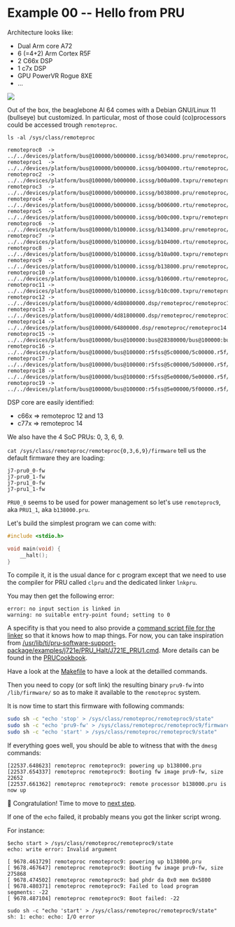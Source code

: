 # Example 00 -- Hello from PRU

Architecture looks like:

* Dual Arm core A72
* 6 (=4+2) Arm Cortex R5F
* 2 C66x DSP
* 1 c7x DSP
* GPU PowerVR Rogue 8XE
* ...

![](https://www.ti.com/ds_dgm/images/fbd_sprsp36j.gif)

Out of the box, the beaglebone AI 64 comes with a Debian GNU/Linux 11 (bullseye) but customized. In particular, most of those could (co)processors could be accessed trough `remoteproc`.

`ls -al /sys/class/remoteproc`

```
remoteproc0  -> ../../devices/platform/bus@100000/b000000.icssg/b034000.pru/remoteproc/remoteproc0
remoteproc1  -> ../../devices/platform/bus@100000/b000000.icssg/b004000.rtu/remoteproc/remoteproc1
remoteproc2  -> ../../devices/platform/bus@100000/b000000.icssg/b00a000.txpru/remoteproc/remoteproc2
remoteproc3  -> ../../devices/platform/bus@100000/b000000.icssg/b038000.pru/remoteproc/remoteproc3
remoteproc4  -> ../../devices/platform/bus@100000/b000000.icssg/b006000.rtu/remoteproc/remoteproc4
remoteproc5  -> ../../devices/platform/bus@100000/b000000.icssg/b00c000.txpru/remoteproc/remoteproc5
remoteproc6  -> ../../devices/platform/bus@100000/b100000.icssg/b134000.pru/remoteproc/remoteproc6
remoteproc7  -> ../../devices/platform/bus@100000/b100000.icssg/b104000.rtu/remoteproc/remoteproc7
remoteproc8  -> ../../devices/platform/bus@100000/b100000.icssg/b10a000.txpru/remoteproc/remoteproc8
remoteproc9  -> ../../devices/platform/bus@100000/b100000.icssg/b138000.pru/remoteproc/remoteproc9
remoteproc10 -> ../../devices/platform/bus@100000/b100000.icssg/b106000.rtu/remoteproc/remoteproc10
remoteproc11 -> ../../devices/platform/bus@100000/b100000.icssg/b10c000.txpru/remoteproc/remoteproc11
remoteproc12 -> ../../devices/platform/bus@100000/4d80800000.dsp/remoteproc/remoteproc12
remoteproc13 -> ../../devices/platform/bus@100000/4d81800000.dsp/remoteproc/remoteproc13
remoteproc14 -> ../../devices/platform/bus@100000/64800000.dsp/remoteproc/remoteproc14
remoteproc15 -> ../../devices/platform/bus@100000/bus@100000:bus@28380000/bus@100000:bus@28380000:r5fss@41000000/41000000.r5f/remoteproc/remoteproc15
remoteproc16 -> ../../devices/platform/bus@100000/bus@100000:r5fss@5c00000/5c00000.r5f/remoteproc/remoteproc16
remoteproc17 -> ../../devices/platform/bus@100000/bus@100000:r5fss@5c00000/5d00000.r5f/remoteproc/remoteproc17
remoteproc18 -> ../../devices/platform/bus@100000/bus@100000:r5fss@5e00000/5e00000.r5f/remoteproc/remoteproc18
remoteproc19 -> ../../devices/platform/bus@100000/bus@100000:r5fss@5e00000/5f00000.r5f/remoteproc/remoteproc19
```

DSP core are easily identified:

* c66x => remoteproc 12 and 13
* c77x => remoteproc 14

We also have the 4 SoC PRUs: 0, 3, 6, 9.

`cat /sys/class/remoteproc/remoteproc{0,3,6,9}/firmware` tell us the default firmware they are loading:

 ```
j7-pru0_0-fw
j7-pru0_1-fw
j7-pru1_0-fw
j7-pru1_1-fw
```

`PRU0_0` seems to be used for power management so let's use `remoteproc9`, aka `PRU1_1`, aka `b138000.pru`.

Let's build the simplest program we can come with:

```c
#include <stdio.h>

void main(void) {
    __halt();
}
```

To compile it, it is the usual dance for c program except that we need to use the compiler for PRU called `clpru` and the dedicated linker `lnkpru`.

You may then get the following error:

```
error: no input section is linked in
warning: no suitable entry-point found; setting to 0
```

A specifity is that you need to also provide a [command script file for the linker](./J721E_PRU9.cmd) so that it knows how to map things. For now, you can take inspiration from [/usr/lib/ti/pru-software-support-package/examples/j721e/PRU_Halt/J721E_PRU1.cmd](file://usr/lib/ti/pru-software-support-package/examples/j721e/PRU_Halt/J721E_PRU1.cmd). More details can be found in the [PRUCookbook](https://markayoder.github.io/PRUCookbook/03details/details.html#detail_linker).

Have a look at the [Makefile](./Makefile) to have a look at the detailled commands.

Then you need to copy (or soft link) the resulting binary `pru9-fw` into `/lib/firmware/` so as to make it available to the `remoteproc` system.

It is now time to start this firmware with following commands:

```sh
sudo sh -c "echo 'stop' > /sys/class/remoteproc/remoteproc9/state"
sudo sh -c "echo 'pru9-fw' > /sys/class/remoteproc/remoteproc9/firmware"
sudo sh -c "echo 'start' > /sys/class/remoteproc/remoteproc9/state"
```

If everything goes well, you should be able to witness that with the `dmesg` commands:

```log
[22537.648623] remoteproc remoteproc9: powering up b138000.pru
[22537.654337] remoteproc remoteproc9: Booting fw image pru9-fw, size 22652
[22537.661362] remoteproc remoteproc9: remote processor b138000.pru is now up
```

:partying_face: Congratulation! Time to move to [next step](../example-01-pru-hello/).

If one of the `echo` failed, it probably means you got the linker script wrong.

For instance:

```
$echo start > /sys/class/remoteproc/remoteproc9/state
echo: write error: Invalid argument
```

```log
[ 9678.461729] remoteproc remoteproc9: powering up b138000.pru
[ 9678.467647] remoteproc remoteproc9: Booting fw image pru9-fw, size 275868
[ 9678.474502] remoteproc remoteproc9: bad phdr da 0x0 mem 0x5800
[ 9678.480371] remoteproc remoteproc9: Failed to load program segments: -22
[ 9678.487104] remoteproc remoteproc9: Boot failed: -22
```

```
sudo sh -c "echo 'start' > /sys/class/remoteproc/remoteproc9/state"
sh: 1: echo: echo: I/O error
```